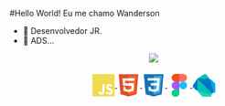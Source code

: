    #Hello World! Eu me chamo Wanderson 
- 👋 Desenvolvedor JR.
- 💞️ ADS...


<div align="center">
  <a href="https://github.com/WsilvaM"/WsilvaM>
 <img height="300em" src="https://github-readme-stats.vercel.app/api/top-langs/?username=WsilvaM&layout=compact&langs_count=7&theme=dracula"/>
</div
 
    
    
    
    
<div style="display: inline_block"><br>
        <div align="center">

  <img align="center" alt="WsilvaM-Js" height="40" width="40" src="https://raw.githubusercontent.com/devicons/devicon/master/icons/javascript/javascript-plain.svg">
          <img align="center" alt="WsilvaM-html" height="40" width="40" src="https://raw.githubusercontent.com/devicons/devicon/master/icons/html5/html5-original.svg">
 <img align="center" alt="WsilvaM-CSS" height="40" width="40" src="https://raw.githubusercontent.com/devicons/devicon/master/icons/css3/css3-original.svg">
            <img align="center" alt="WsilvaM-figma" height="40" width="40" src="https://raw.githubusercontent.com/devicons/devicon/master/icons/figma/figma-original.svg">
  <img align="center" alt="WsilvaM-dart" height="40" width="40" src="https://raw.githubusercontent.com/devicons/devicon/master/icons/dart/dart-original.svg">


</div>
 
 ##
 
 
